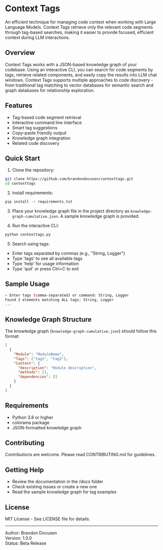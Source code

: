 # Context Tags

An efficient technique for managing code context when working with Large Language Models. Context Tags retrieve only the relevant code segments through tag-based searches, making it easier to provide focused, efficient context during LLM interactions.

## Overview

Context Tags works with a JSON-based knowledge graph of your codebase. Using an interactive CLI, you can search for code segments by tags, retrieve related components, and easily copy the results into LLM chat windows. Context Tags supports multiple approaches to code discovery - from traditional tag matching to vector databases for semantic search and graph databases for relationship exploration.

## Features

- Tag-based code segment retrieval
- Interactive command line interface
- Smart tag suggestions
- Copy-paste friendly output
- Knowledge graph integration
- Related code discovery

## Quick Start

1. Clone the repository:
```bash
git clone https://github.com/brandondocusen/contexttags.git
cd contexttags
```

2. Install requirements:
```bash
pip install -r requirements.txt
```

3. Place your knowledge graph file in the project directory as `knowledge-graph-cumulative.json`. A sample knowledge graph is provided.

4. Run the interactive CLI:
```bash
python contexttags.py
```

5. Search using tags:
- Enter tags separated by commas (e.g., "String, Logger")
- Type 'tags' to see all available tags
- Type 'help' for usage information
- Type 'quit' or press Ctrl+C to exit

## Sample Usage

```bash
> Enter tags (comma-separated) or command: String, Logger
Found 2 elements matching ALL tags: String, Logger
...
```

## Knowledge Graph Structure

The knowledge graph (`knowledge-graph-cumulative.json`) should follow this format:
```json
[
  {
    "Module": "ModuleName",
    "Tags": ["tag1", "tag2"],
    "Content": {
      "description": "Module description",
      "methods": [],
      "dependencies": []
    }
  }
]
```

## Requirements

- Python 3.8 or higher
- colorama package
- JSON-formatted knowledge graph

## Contributing

Contributions are welcome. Please read CONTRIBUTING.md for guidelines.

## Getting Help

- Review the documentation in the /docs folder
- Check existing issues or create a new one
- Read the sample knowledge graph for tag examples

## License

MIT License - See LICENSE file for details.

---
Author: Brandon Docusen  
Version: 1.0.0  
Status: Beta Release
